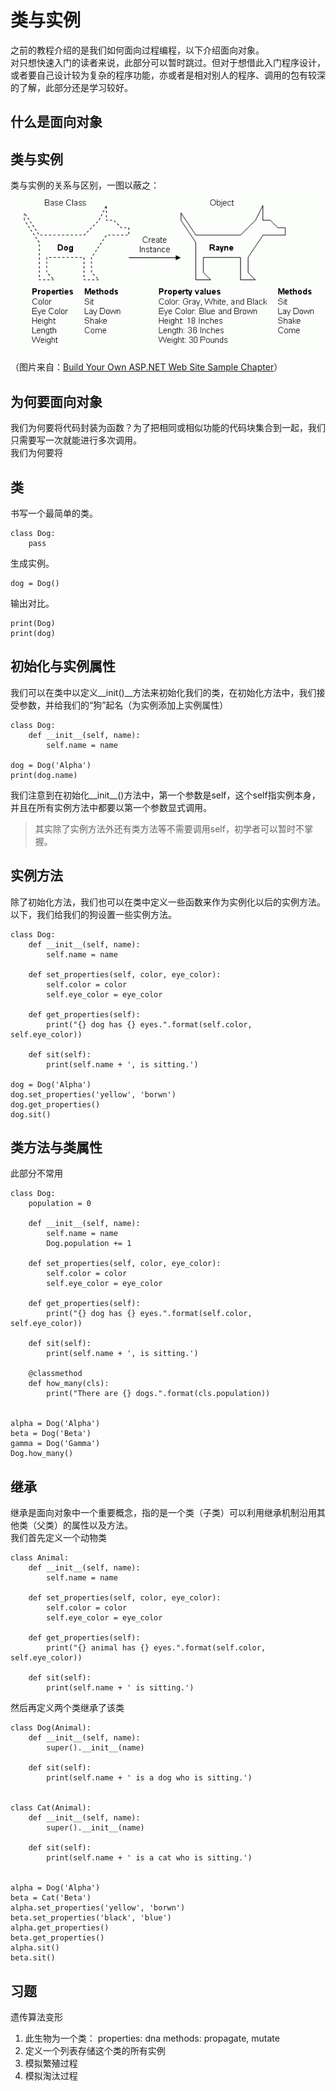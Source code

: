 # 类与实例

之前的教程介绍的是我们如何面向过程编程，以下介绍面向对象。  
对只想快速入门的读者来说，此部分可以暂时跳过。但对于想借此入门程序设计，或者要自己设计较为复杂的程序功能，亦或者是相对别人的程序、调用的包有较深的了解，此部分还是学习较好。

## 什么是面向对象


## 类与实例
类与实例的关系与区别，一图以蔽之：  
![alt 图片](../images/03fig05.gif)  
（图片来自：[Build Your Own ASP.NET Web Site Sample Chapter](http://www.4guysfromrolla.com/webtech/chapters/BuildASPNETWebSite/ch02.2.shtml#fig-classisblueprintforobject)）

## 为何要面向对象
我们为何要将代码封装为函数？为了把相同或相似功能的代码块集合到一起，我们只需要写一次就能进行多次调用。  
我们为何要将

## 类
书写一个最简单的类。

    class Dog:
        pass
    
生成实例。

    dog = Dog()

输出对比。

    print(Dog)
    print(dog)

## 初始化与实例属性
我们可以在类中以定义__init()__方法来初始化我们的类，在初始化方法中，我们接受参数，并给我们的“狗”起名（为实例添加上实例属性）

    class Dog:
        def __init__(self, name):
            self.name = name

    dog = Dog('Alpha')
    print(dog.name)

我们注意到在初始化__init__()方法中，第一个参数是self，这个self指实例本身，并且在所有实例方法中都要以第一个参数显式调用。
 
> 其实除了实例方法外还有类方法等不需要调用self，初学者可以暂时不掌握。

## 实例方法
除了初始化方法，我们也可以在类中定义一些函数来作为实例化以后的实例方法。以下，我们给我们的狗设置一些实例方法。

    class Dog:
        def __init__(self, name):
            self.name = name

        def set_properties(self, color, eye_color):
            self.color = color
            self.eye_color = eye_color

        def get_properties(self):
            print("{} dog has {} eyes.".format(self.color, self.eye_color))

        def sit(self):
            print(self.name + ', is sitting.')

    dog = Dog('Alpha')
    dog.set_properties('yellow', 'borwn')
    dog.get_properties()
    dog.sit()


## 类方法与类属性
此部分不常用

    class Dog:
        population = 0

        def __init__(self, name):
            self.name = name
            Dog.population += 1

        def set_properties(self, color, eye_color):
            self.color = color
            self.eye_color = eye_color

        def get_properties(self):
            print("{} dog has {} eyes.".format(self.color, self.eye_color))

        def sit(self):
            print(self.name + ', is sitting.')

        @classmethod
        def how_many(cls):
            print("There are {} dogs.".format(cls.population))


    alpha = Dog('Alpha')
    beta = Dog('Beta')
    gamma = Dog('Gamma')
    Dog.how_many()


## 继承
继承是面向对象中一个重要概念，指的是一个类（子类）可以利用继承机制沿用其他类（父类）的属性以及方法。  
我们首先定义一个动物类

    class Animal:
        def __init__(self, name):
            self.name = name

        def set_properties(self, color, eye_color):
            self.color = color
            self.eye_color = eye_color

        def get_properties(self):
            print("{} animal has {} eyes.".format(self.color, self.eye_color))

        def sit(self):
            print(self.name + ' is sitting.')


然后再定义两个类继承了该类

    class Dog(Animal):
        def __init__(self, name):
            super().__init__(name)

        def sit(self):
            print(self.name + ' is a dog who is sitting.')


    class Cat(Animal):
        def __init__(self, name):
            super().__init__(name)

        def sit(self):
            print(self.name + ' is a cat who is sitting.')


    alpha = Dog('Alpha')
    beta = Cat('Beta')
    alpha.set_properties('yellow', 'borwn')
    beta.set_properties('black', 'blue')
    alpha.get_properties()
    beta.get_properties()
    alpha.sit()
    beta.sit()


## 习题
遗传算法变形

1. 此生物为一个类： 
    properties: dna
    methods: propagate, mutate
2. 定义一个列表存储这个类的所有实例
3. 模拟繁殖过程
4. 模拟淘汰过程
